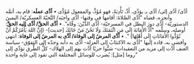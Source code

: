 ‌أدَّى/ ‌أدَّى إلى/ ‌أدَّى بـ يؤدِّي، أَدِّ، تَأْدِيَةً، فهو مُؤَدٍّ، والمفعول مُؤَدًّى
• **‌أدَّى عملَه**: قام به، أتمَّه وأنجزه، قضاه "‌أدَّى الصَّلاةَ: أقامها في وقتها- ‌أدَّى واجبَه/ التَّحيّةَ العسكريّة/ اليمينَ الدستوريّة- ‌أدَّى دورَ البطل في المسرحيّة- ‌أدَّى الدَّيْنَ: وفّاه".
• **‌أدَّى الحقَّ/ ‌أدَّى إليه الحقَّ**: أوصله، وسلَّمه "أَدِّ الأَمَانَةَ إِلَى مَنِ ائْتَمَنَكَ وَلَا تَخُنْ مَنْ خَانَكَ [حديث]- {إِنَّ اللهَ يَأْمُرُكُمْ أَنْ تُؤَدُّوا الأَمَانَاتِ إِلَى أَهْلِهَا} ".
• **‌أدَّى المرضُ إلى الوفاة/ ‌أدَّى به المرضُ إلى الوفاة**: انتهى وأفضى به، قاده إليها "‌أدَّى به الاكتئابُ إلى العزلة- ‌أدَّى به دأبه وجدّه إلى التفوّق- سياسة العنف أدَّت إلى مزيد من التعقيدات- شنُّوا حربًا أدَّت بهم إلى الهلاك- كلُّ الطُّرق تؤدِّي إلى روما [مثل]: يُضرب للوسائل المختلفة التي تقود إلى غاية واحدة"